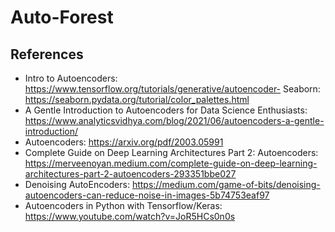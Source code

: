 # Auto-Forest

## References
- Intro to Autoencoders: https://www.tensorflow.org/tutorials/generative/autoencoder- Seaborn: https://seaborn.pydata.org/tutorial/color_palettes.html
- A Gentle Introduction to Autoencoders for Data Science Enthusiasts: https://www.analyticsvidhya.com/blog/2021/06/autoencoders-a-gentle-introduction/
- Autoencoders: https://arxiv.org/pdf/2003.05991
- Complete Guide on Deep Learning Architectures Part 2: Autoencoders: https://merveenoyan.medium.com/complete-guide-on-deep-learning-architectures-part-2-autoencoders-293351bbe027
- Denoising AutoEncoders: https://medium.com/game-of-bits/denoising-autoencoders-can-reduce-noise-in-images-5b74753eaf97
- Autoencoders in Python with Tensorflow/Keras: https://www.youtube.com/watch?v=JoR5HCs0n0s